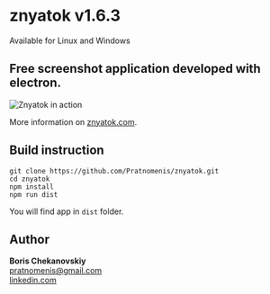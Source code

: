 # znyatok v1.6.3
Available for Linux and Windows
## Free screenshot application developed with electron.

![Znyatok in action](https://znyatok.com/znyatok160.png)

More information on [znyatok.com](https://znyatok.com/).

## Build instruction
```
git clone https://github.com/Pratnomenis/znyatok.git
cd znyatok
npm install
npm run dist
```
You will find app in `dist` folder.
## Author
__Boris Chekanovskiy__ <br>
[pratnomenis@gmail.com](mailto:pratnomenis+znyatok@gmail.com) <br>
[linkedin.com](https://www.linkedin.com/in/boris-savenko/)